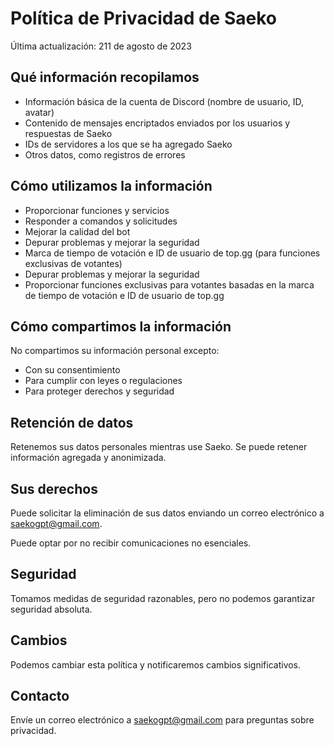 # Política de Privacidad de Saeko

Última actualización: 211 de agosto de 2023

## Qué información recopilamos

- Información básica de la cuenta de Discord (nombre de usuario, ID, avatar)
- Contenido de mensajes encriptados enviados por los usuarios y respuestas de Saeko
- IDs de servidores a los que se ha agregado Saeko
- Otros datos, como registros de errores

## Cómo utilizamos la información

- Proporcionar funciones y servicios
- Responder a comandos y solicitudes
- Mejorar la calidad del bot
- Depurar problemas y mejorar la seguridad
- Marca de tiempo de votación e ID de usuario de top.gg (para funciones exclusivas de votantes)
- Depurar problemas y mejorar la seguridad
- Proporcionar funciones exclusivas para votantes basadas en la marca de tiempo de votación e ID de usuario de top.gg

## Cómo compartimos la información

No compartimos su información personal excepto:

- Con su consentimiento
- Para cumplir con leyes o regulaciones
- Para proteger derechos y seguridad

## Retención de datos

Retenemos sus datos personales mientras use Saeko. Se puede retener información agregada y anonimizada.

## Sus derechos

Puede solicitar la eliminación de sus datos enviando un correo electrónico a saekogpt@gmail.com.

Puede optar por no recibir comunicaciones no esenciales.

## Seguridad

Tomamos medidas de seguridad razonables, pero no podemos garantizar seguridad absoluta.

## Cambios

Podemos cambiar esta política y notificaremos cambios significativos.

## Contacto

Envíe un correo electrónico a saekogpt@gmail.com para preguntas sobre privacidad.
